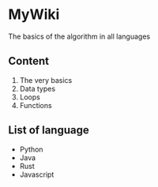 # MyWiki
The basics of the algorithm in all languages

## Content
1) The very basics
2) Data types
3) Loops
4) Functions

## List of language
- Python
- Java
- Rust
- Javascript
